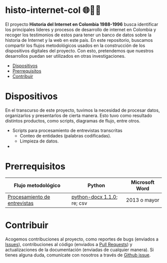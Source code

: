 ﻿# histo-internet-col 🌐👩‍💻


El proyecto __Historia del Internet en Colombia 1988-1996__ busca identificar los principales líderes y procesos de desarrollo de internet en Colombia y recoger los testimonios de estos para tener un banco de datos sobre la historia de Internet y la web en este país.
En este repositorio, buscamos compartir los flujos metodológicos usados en la construcción de los dispositivos digitales del proyecto. Con esto, pretendemos que nuestros desarrollos puedan ser utilizados en otras investigaciones.
- [Dispositivos](#Dispositivos)
- [Prerrequisitos](#Prerrequisitos)
- [Contribuir](#Contribuir)

# Dispositivos
En el transcurso de este proyecto, tuvimos la necesidad de procesar datos, organizarlos y presentarlos de cierta manera. Esto tuvo como resultado distintos productos, como scripts, diagramas de flujo, entre otros.
- Scripts para procesamiento de entrevistas transcritas
	-  Conteo de entidades (palabras codificadas).
	- Limpieza de datos.
-

# Prerrequisitos


|         Flujo metodológico       |Python                        |       Microsoft Word              |
|----------------|-------------------------------|-----------------------------|
|[Procesamiento de entrevistas](##Conteo_entrevistas)|   [python-docx 1.1.0](https://python-docx.readthedocs.io/en/latest/index.html); re; csv  |     2013 o mayor    |


# Contribuir
Acogemos contribuciones al proyecto, como reportes de bugs (enviados a [Issues](https://github.com/Omphalos99/histo-internet-col/issues)), contribuciones al código (enviados a [Pull Requests](https://github.com/Omphalos99/histo-internet-col/pulls)) y actualizaciones de la documentación (enviadas de cualquier manera). Si tienes alguna duda, comunícate con nosotros a través de [Github issue](https://github.com/Omphalos99/histo-internet-col/issues).
